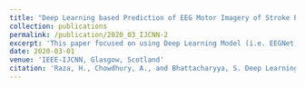 ```yaml
---
title: "Deep Learning based Prediction of EEG Motor Imagery of Stroke Patients’ for Neuro-Rehabilitation Application"
collection: publications
permalink: /publication/2020_03_IJCNN-2
excerpt: 'This paper focused on using Deep Learning Model (i.e. EEGNet) on Patient’s Data.'
date: 2020-03-01
venue: 'IEEE-IJCNN, Glasgow, Scotland'
citation: 'Raza, H., Chowdhury, A., and Bhattacharyya, S. Deep Learning based Prediction of EEG Motor Imagery of Stroke Patients’ for Neuro-Rehabilitation Application. <i> IEEE-IJCNN, Accepted 20-March-2020</i>.'
---
```


<!-- [Article publicly available here](https://onlinelibrary.wiley.com/doi/full/10.1111/ijpo.12512) -->


